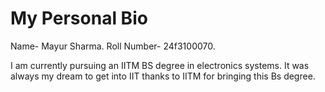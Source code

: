 # My Personal Bio

Name- Mayur Sharma.
Roll Number- 24f3100070.

I am currently pursuing an IITM BS degree in electronics systems. 
It was always my dream to get into IIT thanks to IITM for bringing this Bs degree.
